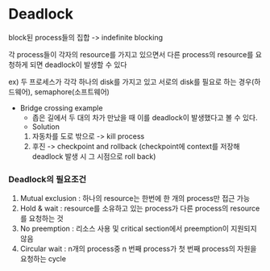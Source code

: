 # Deadlock

block된 process들의 집합 -&gt; indefinite blocking

각 process들이 각자의 resource를 가지고 있으면서 다른 process의 resource를 요청하게 되면 deadlock이 발생할 수 있다

ex) 두 프로세스가 각각 하나의 disk를 가지고 있고 서로의 disk를 필요로 하는 경우(하드웨어), semaphore(소프트웨어)

- Bridge crossing example
  - 좁은 길에서 두 대의 차가 만났을 때 이를 deadlock이 발생했다고 볼 수 있다.
  - Solution
  1. 자동차를 도로 밖으로 -&gt; kill process
  2. 후진 -&gt; checkpoint and rollback (checkpoint에 context를 저장해 deadlock 발생 시 그 시점으로 roll back)
### Deadlock의 필요조건

1. Mutual exclusion : 하나의 resource는 한번에 한 개의 process만 접근 가능
2. Hold &amp; wait : resource를 소유하고 있는 process가 다른 process의 resource를 요청하는 것
3. No preemption : 리소스 사용 및 critical section에서 preemption이 지원되지 않음
4. Circular wait : n개의 process중 n 번째 process가 첫 번째 process의 자원을 요청하는 cycle